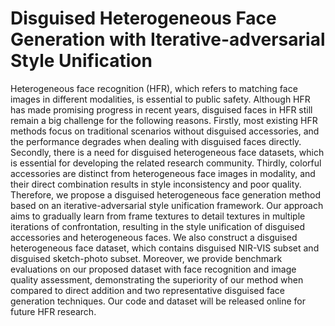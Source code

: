 # Disguised Heterogeneous Face Generation with Iterative-adversarial Style Unification
Heterogeneous face recognition (HFR), which refers to matching face images in different modalities, is essential to public safety. Although HFR has made promising progress in recent years, disguised faces in HFR still remain a big challenge for the following reasons. Firstly, most existing HFR methods focus on traditional scenarios without disguised accessories, and the performance degrades when dealing with disguised faces directly. Secondly, there is a need for disguised heterogeneous face datasets, which is essential for developing the related research community. Thirdly, colorful accessories are distinct from heterogeneous face images in modality, and their direct combination results in style inconsistency and poor quality. Therefore, we propose a disguised heterogeneous face generation method based on an iterative-adversarial style unification framework. Our approach aims to gradually learn from frame textures to detail textures in multiple iterations of confrontation, resulting in the style unification of disguised accessories and heterogeneous faces. We also construct a disguised heterogeneous face dataset, which contains disguised NIR-VIS subset and disguised sketch-photo subset. Moreover, we provide benchmark evaluations on our proposed dataset with face recognition and image quality assessment, demonstrating the superiority of our method when compared to direct addition and two representative disguised face generation techniques. Our code and dataset will be released online for future HFR research.
